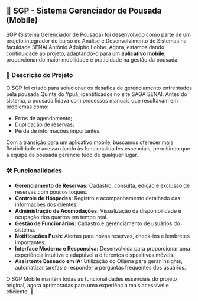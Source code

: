 ## 🏨 SGP - Sistema Gerenciador de Pousada (Mobile)

SGP (Sistema Gerenciador de Pousada) foi desenvolvido como parte de um projeto integrador do curso de Análise e Desenvolvimento de Sistemas na faculdade SENAI Antônio Adolpho Lobbe. Agora, estamos dando continuidade ao projeto, adaptando-o para um **aplicativo mobile**, proporcionando maior mobilidade e praticidade na gestão da pousada.

### 🎯 Descrição do Projeto
O SGP foi criado para solucionar os desafios de gerenciamento enfrentados pela pousada Quinta do Ypuã, identificados no site SAGA SENAI. Antes do sistema, a pousada lidava com processos manuais que resultavam em problemas como:

- Erros de agendamento;
- Duplicação de reservas;
- Perda de informações importantes.

Com a transição para um aplicativo mobile, buscamos oferecer mais flexibilidade e acesso rápido às funcionalidades essenciais, permitindo que a equipe da pousada gerencie tudo de qualquer lugar.

### 🛠️ Funcionalidades
- **Gerenciamento de Reservas:** Cadastro, consulta, edição e exclusão de reservas com poucos toques.
- **Controle de Hóspedes:** Registro e acompanhamento detalhado das informações dos clientes.
- **Administração de Acomodações:** Visualização da disponibilidade e ocupação dos quartos em tempo real.
- **Gestão de Funcionários:** Cadastro e gerenciamento de usuários do sistema.
- **Notificações Push:** Alertas para novas reservas, check-ins e lembretes importantes.
- **Interface Moderna e Responsiva:** Desenvolvida para proporcionar uma experiência intuitiva e adaptável a diferentes dispositivos móveis.
- **Assistente Baseado em IA:** Utilização do Ollama para gerar insights, automatizar tarefas e responder a perguntas frequentes dos usuários.

O SGP Mobile mantém todas as funcionalidades essenciais do projeto original, agora aprimoradas para uma experiência mais acessível e eficiente! 📱

